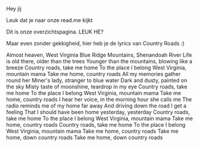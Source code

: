 Hey jij

Leuk dat je naar onze read.me kijkt

Dit is onze overzichtspagina. LEUK HE?

Maar even zonder gekkigheid, hier heb je de lyrics van Country Roads :)

Almost heaven, West Virginia
Blue Ridge Mountains, Shenandoah River
Life is old there, older than the trees
Younger than the mountains, blowing like a breeze
Country roads, take me home
To the place I belong
West Virginia, mountain mama
Take me home, country roads
All my memories gather round her
Miner's lady, stranger to blue water
Dark and dusty, painted on the sky
Misty taste of moonshine, teardrop in my eye
Country roads, take me home
To the place I belong
West Virginia, mountain mama
Take me home, country roads
I hear her voice, in the morning hour she calls me
The radio reminds me of my home far away
And driving down the road I get a feeling
That I should have been home yesterday, yesterday
Country roads, take me home
To the place I belong
West Virginia, mountain mama
Take me home, country roads
Country roads, take me home
To the place I belong
West Virginia, mountain mama
Take me home, country roads
Take me home, down country roads
Take me home, down country roads
